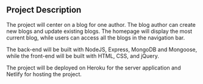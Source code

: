 ## Project Description

The project will center on a blog for one author. The blog author can create new blogs and update existing blogs. The homepage will display the most current blog, while users can access all the blogs in the navigation bar.

The back-end will be built with NodeJS, Express, MongoDB and Mongoose, while the front-end will be built with HTML, CSS, and jQuery.

The project will be deployed on Heroku for the server application and Netlify for hosting the project.